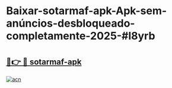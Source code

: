 # Baixar-sotarmaf-apk-Apk-sem-anúncios-desbloqueado-completamente-2025-#l8yrb

# <h2><a href="https://ainizakaria.my?title=sotarmaf-apk&ref=24M">🔗👉 🔴 sotarmaf-apk</a></h2>

[![acn](https://github.com/user-attachments/assets/0f9c940e-d8b0-45ae-aac7-cd30a18b3e1c)](https://ainizakaria.my?title=sotarmaf-apk&ref=24M)


